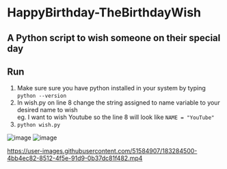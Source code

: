 # HappyBirthday-TheBirthdayWish
## A Python script to wish someone on their special day


## Run
1. Make sure sure you have python installed in your system by typing `python --version`
2. In wish.py on line 8 change the string assigned to name variable to your desired name to wish <br>
  eg. I want to wish Youtube so the line 8 will look like `NAME = "YouTube"`
3. `python wish.py`







![image](https://user-images.githubusercontent.com/51584907/182032496-a3b66c29-6363-48c5-9308-bc880a0a2d9f.png)
![image](https://user-images.githubusercontent.com/51584907/182032502-5137d2c5-352f-4d6c-b8eb-d18dbf4f8210.png)


https://user-images.githubusercontent.com/51584907/183284500-4bb4ec82-8512-4f5e-91d9-0b37dc81f482.mp4

